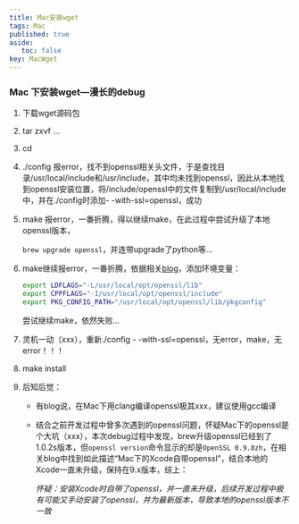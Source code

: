 ```yaml
---
title: Mac安装wget
tags: Mac
published: true
aside:
   toc: false
key: MacWget
---
```



### Mac 下安装wget—漫长的debug

1. 下载wget源码包

2. tar zxvf ...

3. cd

4. ./config 报error，找不到openssl相关头文件，于是查找目录/usr/local/include和/usr/include，其中均未找到openssl，因此从本地找到openssl安装位置，将/include/openssl中的文件复制到/usr/local/include中，并在./config时添加- -with-ssl=openssl，成功

5. make 报error，一番折腾，得以继续make，在此过程中尝试升级了本地openssl版本，

   `brew upgrade openssl`，并连带upgrade了python等...

6. make继续报error，一番折腾，依据相关[blog](https://blog.csdn.net/terminatorsong/article/details/52332583)，添加环境变量：

   ```bash
   export LDFLAGS="-L/usr/local/opt/openssl/lib"
   export CPPFLAGS="-I/usr/local/opt/openssl/include" 
   export PKG_CONFIG_PATH="/usr/local/opt/openssl/lib/pkgconfig"
   ```

   尝试继续make，依然失败...

7. 灵机一动（xxx），重新./config - -with-ssl=openssl，无error，make，无error！！！

8. make install

9. 后知后觉：

   - 有blog说，在Mac下用clang编译openssl极其xxx，建议使用gcc编译

   - 结合之前开发过程中曾多次遇到的openssl问题，怀疑Mac下的openssl是个大坑（xxx），本次debug过程中发现，brew升级openssl已经到了1.0.2s版本，但`openssl version`命令显示的却是`OpenSSL 0.9.8zh`，在相关blog中找到如此描述“Mac下的Xcode自带openssl”，结合本地的Xcode一直未升级，保持在9.x版本，综上：

     ​	*怀疑：安装Xcode时自带了openssl，并一直未升级，后续开发过程中极有可能又手动安装了openssl，并为最新版本，导致本地的openssl版本不一致*


